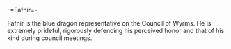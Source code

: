 -=Fafnir=-

Fafnir is the blue dragon representative on the Council of Wyrms. He is extremely prideful, rigorously defending his perceived honor and that of his kind during council meetings.

